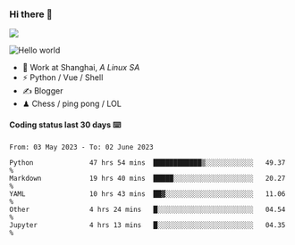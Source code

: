 ### Hi there 👋
![](https://komarev.com/ghpvc/?username=Xuhandsome)


<img src="https://github-readme-stats.vercel.app/api?username=XuHandsome&show_icons=true&theme=merko" alt="Hello world">

<br/>

- 🍻  Work at Shanghai, _A Linux SA_
- ⚡  Python / Vue / Shell
- ✍️  Blogger
- ♟  Chess / ping pong / LOL

#### Coding status last 30 days ⌨️

<!--START_SECTION:waka-->

```text
From: 03 May 2023 - To: 02 June 2023

Python              47 hrs 54 mins  ████████████▒░░░░░░░░░░░░   49.37 %
Markdown            19 hrs 40 mins  █████░░░░░░░░░░░░░░░░░░░░   20.27 %
YAML                10 hrs 43 mins  ██▓░░░░░░░░░░░░░░░░░░░░░░   11.06 %
Other               4 hrs 24 mins   █░░░░░░░░░░░░░░░░░░░░░░░░   04.54 %
Jupyter             4 hrs 13 mins   █░░░░░░░░░░░░░░░░░░░░░░░░   04.35 %
```

<!--END_SECTION:waka-->
